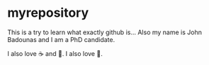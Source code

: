 myrepository
============

This is a try to learn what exactly github is...
Also my name is John Badounas and I am a PhD candidate.

I also love :coffee: and :car:.
I also love :football:.

